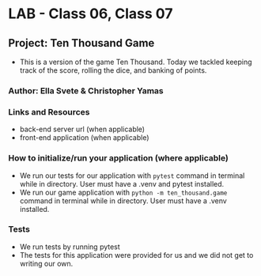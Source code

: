 # LAB - Class 06, Class 07

## Project: Ten Thousand Game

- This is a version of the game Ten Thousand. Today we tackled keeping track of the score, rolling the dice, and banking of points.

### Author: Ella Svete & Christopher Yamas

### Links and Resources

- back-end server url (when applicable)
- front-end application (when applicable)

### How to initialize/run your application (where applicable)

- We run our tests for our application with `pytest` command in terminal while in directory. User must have a .venv and pytest installed.
- We run our game application with `python -m ten_thousand.game` command in terminal while in directory. User must have a .venv installed.

### Tests

- We run tests by running pytest
- The tests for this application were provided for us and we did not get to writing our own.
